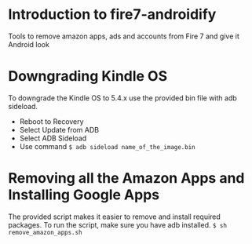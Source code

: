 # Introduction to fire7-androidify
Tools to remove amazon apps, ads and accounts from Fire 7 and give it Android look

# Downgrading Kindle OS
To downgrade the Kindle OS to 5.4.x use the provided bin file with adb sideload.
- Reboot to Recovery
- Select Update from ADB
- Select ADB Sideload
- Use command `$ adb sideload name_of_the_image.bin`

# Removing all the Amazon Apps and Installing Google Apps
The provided script makes it easier to remove and install required packages. To run the script, make sure you have adb installed.
`$ sh remove_amazon_apps.sh`
